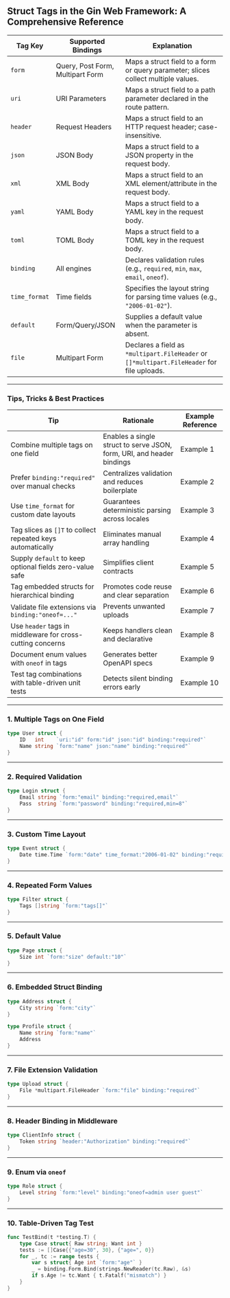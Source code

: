 ## Struct Tags in the Gin Web Framework: A Comprehensive Reference

| Tag Key | Supported Bindings | Explanation |
|---|---|---|
| `form` | Query, Post Form, Multipart Form | Maps a struct field to a form or query parameter; slices collect multiple values. |
| `uri` | URI Parameters | Maps a struct field to a path parameter declared in the route pattern. |
| `header` | Request Headers | Maps a struct field to an HTTP request header; case-insensitive. |
| `json` | JSON Body | Maps a struct field to a JSON property in the request body. |
| `xml` | XML Body | Maps a struct field to an XML element/attribute in the request body. |
| `yaml` | YAML Body | Maps a struct field to a YAML key in the request body. |
| `toml` | TOML Body | Maps a struct field to a TOML key in the request body. |
| `binding` | All engines | Declares validation rules (e.g., `required`, `min`, `max`, `email`, `oneof`). |
| `time_format` | Time fields | Specifies the layout string for parsing time values (e.g., `"2006-01-02"`). |
| `default` | Form/Query/JSON | Supplies a default value when the parameter is absent. |
| `file` | Multipart Form | Declares a field as `*multipart.FileHeader` or `[]*multipart.FileHeader` for file uploads. |

---

### Tips, Tricks & Best Practices

| Tip | Rationale | Example Reference |
|---|---|---|
| Combine multiple tags on one field | Enables a single struct to serve JSON, form, URI, and header bindings | Example 1 |
| Prefer `binding:"required"` over manual checks | Centralizes validation and reduces boilerplate | Example 2 |
| Use `time_format` for custom date layouts | Guarantees deterministic parsing across locales | Example 3 |
| Tag slices as `[]T` to collect repeated keys automatically | Eliminates manual array handling | Example 4 |
| Supply `default` to keep optional fields zero-value safe | Simplifies client contracts | Example 5 |
| Tag embedded structs for hierarchical binding | Promotes code reuse and clear separation | Example 6 |
| Validate file extensions via `binding:"oneof=..."` | Prevents unwanted uploads | Example 7 |
| Use `header` tags in middleware for cross-cutting concerns | Keeps handlers clean and declarative | Example 8 |
| Document enum values with `oneof` in tags | Generates better OpenAPI specs | Example 9 |
| Test tag combinations with table-driven unit tests | Detects silent binding errors early | Example 10 |

---

### 1. Multiple Tags on One Field

```go
type User struct {
    ID   int    `uri:"id" form:"id" json:"id" binding:"required"`
    Name string `form:"name" json:"name" binding:"required"`
}
```

---

### 2. Required Validation

```go
type Login struct {
    Email string `form:"email" binding:"required,email"`
    Pass  string `form:"password" binding:"required,min=8"`
}
```

---

### 3. Custom Time Layout

```go
type Event struct {
    Date time.Time `form:"date" time_format:"2006-01-02" binding:"required"`
}
```

---

### 4. Repeated Form Values

```go
type Filter struct {
    Tags []string `form:"tags[]"`
}
```

---

### 5. Default Value

```go
type Page struct {
    Size int `form:"size" default:"10"`
}
```

---

### 6. Embedded Struct Binding

```go
type Address struct {
    City string `form:"city"`
}

type Profile struct {
    Name string `form:"name"`
    Address
}
```

---

### 7. File Extension Validation

```go
type Upload struct {
    File *multipart.FileHeader `form:"file" binding:"required"`
}
```

---

### 8. Header Binding in Middleware

```go
type ClientInfo struct {
    Token string `header:"Authorization" binding:"required"`
}
```

---

### 9. Enum via `oneof`

```go
type Role struct {
    Level string `form:"level" binding:"oneof=admin user guest"`
}
```

---

### 10. Table-Driven Tag Test

```go
func TestBind(t *testing.T) {
    type Case struct{ Raw string; Want int }
    tests := []Case{{"age=30", 30}, {"age=", 0}}
    for _, tc := range tests {
        var s struct{ Age int `form:"age"` }
        _ = binding.Form.Bind(strings.NewReader(tc.Raw), &s)
        if s.Age != tc.Want { t.Fatalf("mismatch") }
    }
}
```
